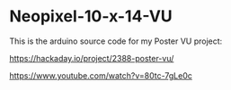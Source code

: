 # Neopixel-10-x-14-VU

This is the arduino source code for my Poster VU project:  

https://hackaday.io/project/2388-poster-vu/  

https://www.youtube.com/watch?v=80tc-7gLe0c  
